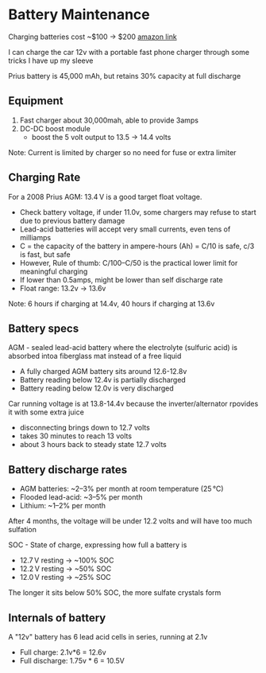 # Battery Maintenance

Charging batteries cost ~$100 -> $200 [amazon link](https://www.amazon.com/gp/product/B07BLLRM8R?psc=1)

I can charge the car 12v with a portable fast phone charger through some tricks I have up my sleeve

Prius battery is 45,000 mAh, but retains 30% capacity at full discharge

## Equipment

1. Fast charger about 30,000mah, able to provide 3amps
2. DC-DC boost module
    - boost the 5 volt output to 13.5 -> 14.4 volts

Note: Current is limited by charger so no need for fuse or extra limiter

## Charging Rate

For a 2008 Prius AGM: 13.4 V is a good target float voltage.

- Check battery voltage, if under 11.0v, some chargers may refuse to start due to previous battery damage
- Lead-acid batteries will accept very small currents, even tens of milliamps
- C = the capacity of the battery in ampere-hours (Ah)
= C/10 is safe, c/3 is fast, but safe
- However, Rule of thumb: C/100–C/50 is the practical lower limit for meaningful charging
- If lower than 0.5amps, might be lower than self discharge rate
- Float range: 13.2v -> 13.6v

Note: 6 hours if charging at 14.4v, 40 hours if charging at 13.6v

## Battery specs

AGM - sealed lead-acid battery where the electrolyte (sulfuric acid) is absorbed intoa  fiberglass mat instead of a free liquid

- A fully charged AGM battery sits around 12.6-12.8v
- Battery reading below 12.4v is partially discharged
- Battery reading below 12.0v is very discharged

Car running voltage is at 13.8-14.4v because the inverter/alternator rpovides it with some extra juice

- disconnecting brings down to 12.7 volts
- takes 30 minutes to reach 13 volts
- about 3 hours back to steady state 12.7 volts

## Battery discharge rates

- AGM batteries: ~2–3% per month at room temperature (25 °C)
- Flooded lead-acid: ~3–5% per month
- Lithium: ~1–2% per month

After 4 months, the voltage will be under 12.2 volts and will have too much sulfation

SOC - State of charge, expressing how full a battery is

- 12.7 V resting → ~100% SOC
- 12.2 V resting → ~50% SOC
- 12.0 V resting → ~25% SOC

The longer it sits below 50% SOC, the more sulfate crystals form

## Internals of battery

A "12v" battery has 6 lead acid cells in series, running at 2.1v

- Full charge: 2.1v*6 = 12.6v
- Full discharge: 1.75v * 6 = 10.5V
